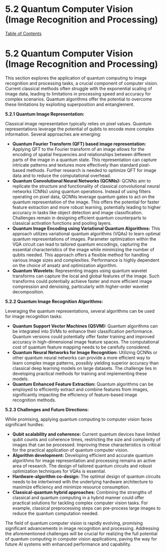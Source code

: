 # 5.2 Quantum Computer Vision (Image Recognition and Processing)

[Table of Contents](#table-of-contents)

# 5.2 Quantum Computer Vision (Image Recognition and Processing)

This section explores the application of quantum computing to image recognition and processing tasks, a crucial component of computer vision.  Current classical methods often struggle with the exponential scaling of image data, leading to limitations in processing speed and accuracy for complex scenarios. Quantum algorithms offer the potential to overcome these limitations by exploiting superposition and entanglement.

**5.2.1 Quantum Image Representation:**

Classical image representation typically relies on pixel values.  Quantum representations leverage the potential of qubits to encode more complex information.  Several approaches are emerging:

* **Quantum Fourier Transform (QFT) based image representation:**  Applying QFT to the Fourier transform of an image allows for the encoding of spatial frequencies and relationships between different parts of the image in a quantum state.  This representation can capture intricate patterns and textures more effectively than standard pixel-based methods.  Further research is needed to optimize QFT for image data and to reduce the computational overhead.
* **Quantum Convolutional Neural Networks (QCNNs):**  QCNNs aim to replicate the structure and functionality of classical convolutional neural networks (CNNs) using quantum operations.  Instead of using filters operating on pixel data, QCNNs leverage quantum gates to act on the quantum representation of the image.  This offers the potential for faster feature extraction and more robust learning, potentially leading to higher accuracy in tasks like object detection and image classification.  Challenges remain in designing efficient quantum counterparts to classical activation functions and pooling layers.
* **Quantum Image Encoding using Variational Quantum Algorithms:** This approach utilizes variational quantum algorithms (VQAs) to learn optimal quantum representations of images.  Parameter optimization within the VQA circuit can lead to tailored quantum encodings, capturing the essential characteristics of the image while minimizing the number of qubits needed. This approach offers a flexible method for handling various image sizes and complexities.  Performance is highly dependent on the choice of ansatz and optimization algorithm.
* **Quantum Wavelets:**  Representing images using quantum wavelet transforms can capture the local and global features of the image.  Such transforms could potentially achieve faster and more efficient image compression and denoising, particularly with higher-order wavelet decomposition.

**5.2.2 Quantum Image Recognition Algorithms:**

Leveraging the quantum representations, several algorithms can be used for image recognition tasks:

* **Quantum Support Vector Machines (QSVM):** Quantum algorithms can be integrated into SVMs to enhance their classification performance.  Quantum versions could potentially offer faster training and improved accuracy in high-dimensional image feature spaces.  The computational cost of quantum feature mapping needs to be carefully considered.
* **Quantum Neural Networks for Image Recognition:** Utilizing QCNNs or other quantum neural networks can provide a more efficient way to learn complex image patterns, possibly yielding superior accuracy than classical deep learning models on large datasets.  The challenge lies in developing practical methods for training and implementing these models.
* **Quantum Enhanced Feature Extraction:**  Quantum algorithms can be employed to efficiently extract and combine features from images, significantly impacting the efficiency of feature-based image recognition methods.


**5.2.3 Challenges and Future Directions:**

While promising, applying quantum computing to computer vision faces significant hurdles:

* **Qubit scalability and coherence:**  Current quantum devices have limited qubit counts and coherence times, restricting the size and complexity of images that can be processed.  Improving these characteristics is critical for the practical application of quantum computer vision.
* **Algorithm development:**  Developing efficient and accurate quantum algorithms for image representation and processing remains an active area of research.  The design of tailored quantum circuits and robust optimization techniques for VQAs is essential.
* **Hardware-algorithm co-design:**  The optimal design of quantum circuits needs to be intertwined with the underlying hardware architecture to maximize efficiency and minimize resource consumption.
* **Classical-quantum hybrid approaches:**  Combining the strengths of classical and quantum computing in a hybrid manner could offer practical solutions for tackling complex computer vision tasks.  For example, classical preprocessing steps can pre-process large images to reduce the quantum computation needed.


The field of quantum computer vision is rapidly evolving, promising significant advancements in image recognition and processing.  Addressing the aforementioned challenges will be crucial for realizing the full potential of quantum computing in computer vision applications, paving the way for future AI systems with enhanced performance and capability.


<a id='chapter-5-subchapter-3'></a>